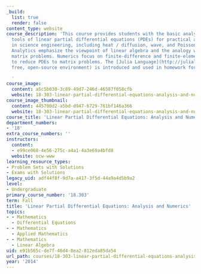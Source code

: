 ```yaml
---
_build:
  list: true
  render: false
content_type: website
course_description: 'This course provides students with the basic analytical and computational
  tools of linear partial differential equations (PDEs) for practical applications
  in science engineering, including heat / diffusion, wave, and Poisson equations.
  Analytics emphasize the viewpoint of linear algebra and the analogy with finite
  matrix problems. Numerics focus on finite-difference and finite-element techniques
  to reduce PDEs to matrix problems. The [Julia Language](http://julialang.org) (a
  free, open-source environment) is introduced and used in homework for simple examples.

  '
course_image:
  content: a5c5b030-3c89-49d7-246d-46587f058cfb
  website: 18-303-linear-partial-differential-equations-analysis-and-numerics-fall-2014
course_image_thumbnail:
  content: 445700d2-a5bd-d947-6729-761bf146a366
  website: 18-303-linear-partial-differential-equations-analysis-and-numerics-fall-2014
course_title: 'Linear Partial Differential Equations: Analysis and Numerics'
department_numbers:
- '18'
extra_course_numbers: ''
instructors:
  content:
  - e99ce068-4e56-275c-a4a1-4a3e69a4bfd8
  website: ocw-www
learning_resource_types:
- Problem Sets with Solutions
- Exams with Solutions
legacy_uid: adf44f8f-9d7a-a417-3f5d-44a9a4d5b9a2
level:
- Undergraduate
primary_course_number: '18.303'
term: Fall
title: 'Linear Partial Differential Equations: Analysis and Numerics'
topics:
- - Mathematics
  - Differential Equations
- - Mathematics
  - Applied Mathematics
- - Mathematics
  - Linear Algebra
uid: e91b565c-de7f-46d4-8ea2-812eda85da54
url_path: courses/18-303-linear-partial-differential-equations-analysis-and-numerics-fall-2014
year: '2014'
---
```

